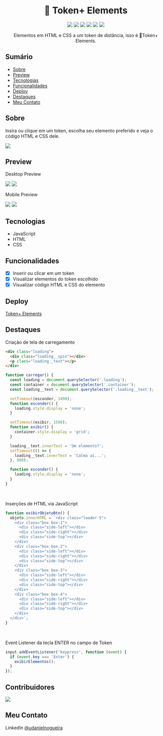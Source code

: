 <div align="center">
  <h1>🐬 Token+ Elements</h1>
  <img src="https://img.shields.io/github/languages/count/udanielnogueira/token-elements">
  <img src="https://img.shields.io/github/languages/top/udanielnogueira/token-elements">
  <img src="https://img.shields.io/github/languages/code-size/udanielnogueira/token-elements">
  <img src="https://img.shields.io/github/last-commit/udanielnogueira/token-elements">
  <img src="https://img.shields.io/github/deployments/udanielnogueira/token-elements/github-pages">
  <img src="https://img.shields.io/badge/responsive-yes-ff69b4">
  <p>Elementos em HTML e CSS a um token de distância, isso é 🐬Token+ Elements.</p>
</div>

## Sumário

- [Sobre](#about)
- [Preview](#preview)
- [Tecnologias](#built-with)
- [Funcionalidades](#key-features)
- [Deploy](#deploy)
- [Destaques](#highlights)
- [Meu Contato](#contact)
<!-- - [Etapas de Criação](#developing) -->

<h2 id="about">Sobre</h2>

Insira ou clique em um token, escolha seu elemento preferido e veja o código HTML e CSS dele.

<img src="./assets/img/mockup.jpg">

<h2 id="preview">Preview</h2>

Desktop Preview

<img src="./assets/img/desktop-preview-1.png">

<img src="./assets/img/desktop-preview-2.png">

<br>

Mobile Preview

<img src="./assets/img/mobile-preview-1.png">

<img src="./assets/img/mobile-preview-2.png">

<h2 id="built-with">Tecnologias</h2>

- JavaScript
- HTML
- CSS

<h2 id="key-features">Funcionalidades</h2>

- [x] Inserir ou clicar em um token
- [x] Visualizar elementos do token escolhido
- [x] Visualizar código HTML e CSS do elemento

<h2 id="deploy">Deploy</h2>

[Token+ Elements](https://token-elements.vercel.app/)

<!-- <h2 id="developing">Etapas de Criação</h2>

### Primeira Etapa: Criação do HTML e CSS

A partir de uma noção dos fundamentos de HTML e CSS que já tenho e foi reforçada nas aulas, essa foi uma etapa confortável. Na qual criei dentro do `body` uma div `container` que agrupa as `sections` do projeto, decidi usar as propriedades de `display: grid` e `display: flex` para manter uma boa responsividade no futuro.

O Gemini teve parte no momento de me dar detalhes do `display: grid`, não é algo tão trivial de se ter memorizado na cabeça sempre. Também usei algumas variáveis CSS no `root` da aplicação pra configurar o projeto, por mais que não seja algo abordado nas aulas, é simples de fazer e facilita muito meu entendimento do design do projeto.

#### PROMPTS USADOS NO GEMINI

```
Como fazer um elemento dentro de um container com display: grid ocupar todo o espaço disponível?
```

```
Como centralizar elementos que pertencem a um container definido como display grid?
```

### Segunda Etapa: Criação do Script Inicial

Me deparei com um primeiro desafio, acessar uma variável que estava no arquivo `dados.js` e usá-la no arquivo `app.js`, por mais que já tivesse tido contato com JavaScript antes, essa foi minha primeira vez criando e usando e uma base de dados.

Primeiro perguntei ao Gemini como importar um arquivo `.js` para outro arquivo `.js`, mas vi que esse não era o caminho... Até que finalmente, também com a ajuda das aulas, consegui resolver.

#### PROMPTS USADOS NO GEMINI

```
Estou obtendo esse erro: SyntaxError: Cannot use import statement outside a module
```

```
Como usar uma variável que está em dados.js no arquivo app.js?
```

### Terceira Etapa: Animações e Efeitos

Sempre acessava alguns sites que possuíam animações de elementos na página quando eles apareciam, até que decici perguntar ao Gemini para ver qual resposta ele dava, e lá estava.

Com 14 linhas de código apenas, o Gemini gerou um exemplo de animação com `keyframes` que foi fundamental pra animar alguns elementos no projeto. Achei que seria muito mais difícil, mas era tão simples que consegui adicionar na aplicação.

Também queria adicionar um efeito brilhante nos botões do token, e novamente perguntei ao Gemini. Com algumas poucas linhas de código gerado pela IA do Gemini, consegui deixar os botões com o aspecto interessante que eu queria.

Além disso, a Gemini gerou um trecho de código de CSS que não entendi muito bem o que ele fazia, então decidi perguntar sobre aquele trecho e fui respondido.

#### PROMPTS USADOS NO GEMINI

```
Como fazer uma borda de botão com efeito brilhante no css?
```

```
Como fazer uma animação de um elemento html subindo e descendo com css?
```

```
box-shadow: inset 0px 2px 4px rgba(11, 142, 230, 1); O que esse código faz?
```

### Quarta Etapa: Scripts Avançados

Aqui foi essencial assistir às aulas do curso porque realmente eu nunca tinha tido a necessidade de usar uma base de dados pronta e adicionar no HTML mediante uma barra de pesquisa, foi algo novo pra mim e foi o ponto chave da Imersão. Os instrutores foram essenciais, bem como o uso do Gemini.

O conteúdo de como fazer isso nas aulas foi muito bem explicitado, mas fiquei curioso de como a barra de pesquisa também poderia chamar a função ao apertarmos a tecla `ENTER`, perguntei ao Gemini e lá estava a resposta.

E para o meu projeto, era necessário saber como abrir uma página ao clicar em um elemento específico, nesse ponto o Gemini acabou me apresentando uma solução um pouco mais complexa do que o necessário, mas foi válida.

Aqui também pedi ajuda ao Gemini para implementar o recebimento do valor de `input` do HTML.

#### PROMPTS USADOS NO GEMINI

```
Como chamar uma função em js quando uma tecla ENTER em um imput é pressionada?
```

```
Um código que ao clicar em uma div html eu seja redirecionado para uma página
```

```
Como receber o valor de um input do html?
```

### Quinta Etapa: Tela de Carregamento

Para dar um charme ao iniciar a aplicação, pensei em simular uma tela de carregamento antes de abrir a página principal na tela. Fiquei surpreso com a resposta do Gemini, ele gerou o código HTML, CSS e JavaScript necessário.

A função `setTimeout` foi a função sugerida pelo Gemini para realizar tal feito, uma única linha e ela consegue operar o tempo de atraso da exibição de um código para o outro. O mais legal foi o Gemini comentando cada novo conceito apresentado nas linhas de código, o que facilitou demais o entendimento.

#### PROMPT USADO NO GEMINI

```
Como seria um código html com js para que eu exibisse uma tela de carregamento e depois abrisse a página principal?
``` -->

<h2 id="highlights">Destaques</h2>

Criação de tela de carregamento

```html
<div class="loading">
  <div class="loading__spin"></div>
  <p class="loading__text"></p>
</div>
```

```js
function carregar() {
  const loading = document.querySelector('.loading');
  const container = document.querySelector('.container');
  const loading__text = document.querySelector('.loading__text');

  setTimeout(esconder, 1490);
  function esconder() {
    loading.style.display = 'none';
  }

  setTimeout(exibir, 1500);
  function exibir() {
    container.style.display = 'grid';
  }

  loading__text.innerText = 'Um elemento?';
  setTimeout(() => {
    loading__text.innerText = 'Calma aí...';
  }, 800);

  function esconder() {
    loading.style.display = 'none';
  }
}
```

<br>

Inserções de HTML via JavaScript

```js
function exibirObjetoBtn() {
  objeto.innerHTML = `<div class="loader-5">
    <div class="box box-1">
      <div class="side-left"></div>
      <div class="side-right"></div>
      <div class="side-top"></div>
    </div>
    <div class="box box-2">
      <div class="side-left"></div>
      <div class="side-right"></div>
      <div class="side-top"></div>
    </div>
    <div class="box box-3">
      <div class="side-left"></div>
      <div class="side-right"></div>
      <div class="side-top"></div>
    </div>
    <div class="box box-4">
      <div class="side-left"></div>
      <div class="side-right"></div>
      <div class="side-top"></div>
    </div>
  </div>`;
}
```

<br>

Event Listener da tecla ENTER no campo de Token

```js
input.addEventListener('keypress', function (event) {
  if (event.key === 'Enter') {
    exibirElementos();
  }
});
```

## Contribuidores 
<a href="https://github.com/udanielnogueira/token-elements/graphs/contributors">
  <img src="https://contrib.rocks/image?repo=udanielnogueira/token-elements" />
</a>

<h2 id="contact">Meu Contato</h2>

LinkedIn [@udanielnogueira](https://www.linkedin.com/in/udanielnogueira/)
